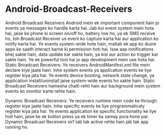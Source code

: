 # Android-Broadcast-Receivers
Android Broadcast Receivers Android mein ek important component hain jo events ya messages ko handle karta hai. Jab koi event system mein hota hai, jaise ke phone ki screen on/off ho, battery low ho, ya ek SMS receive ho, toh Broadcast Receiver us event ko capture karta hai aur application ko notify karta hai. Ye events system-wide hote hain, matlab ek app ko dusre apps ke saath interact karne ki permission hoti hai. Isse aap notifications bhej sakte hain, data update kar sakte hain, ya kisi aur action ko trigger kar sakte hain. Ye ek powerful tool hai jo app development mein use hota hai.
Static Broadcast Receivers: Ye receivers AndroidManifest.xml file mein declare kiye jaate hain. Inhe system events ya application events ke liye register kiya jata hai. Ye events device booting, network state change, ya application install/uninstall jaise system-wide events ho sakte hain. Static Broadcast Receivers hamesha chalti rehti hain aur background mein system events ko monitor karte rehte hain.

Dynamic Broadcast Receivers: Ye receivers runtime mein code ke through register kiye jaate hain. Inhe specific events ke liye programmaticaly register kiya jata hai. Ye events application ke specific functionality ke liye hoti hain, jaise ke ek button press ya ek timer ka samay pura hone par. Dynamic Broadcast Receivers sirf tab tak active rehte hain jab tak app running ho.
